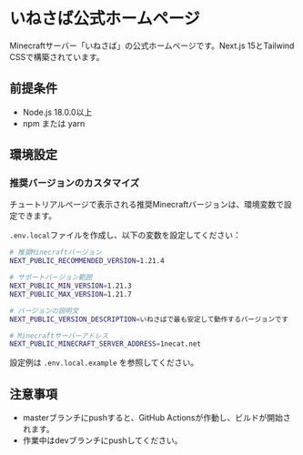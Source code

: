 # いねさば公式ホームページ

Minecraftサーバー「いねさば」の公式ホームページです。Next.js 15とTailwind CSSで構築されています。

## 前提条件
- Node.js 18.0.0以上
- npm または yarn

## 環境設定

### 推奨バージョンのカスタマイズ

チュートリアルページで表示される推奨Minecraftバージョンは、環境変数で設定できます。

`.env.local`ファイルを作成し、以下の変数を設定してください：

```bash
# 推奨Minecraftバージョン
NEXT_PUBLIC_RECOMMENDED_VERSION=1.21.4

# サポートバージョン範囲
NEXT_PUBLIC_MIN_VERSION=1.21.3
NEXT_PUBLIC_MAX_VERSION=1.21.7

# バージョンの説明文
NEXT_PUBLIC_VERSION_DESCRIPTION=いねさばで最も安定して動作するバージョンです

# Minecraftサーバーアドレス
NEXT_PUBLIC_MINECRAFT_SERVER_ADDRESS=1necat.net
```

設定例は `.env.local.example` を参照してください。

## 注意事項
- masterブランチにpushすると、GitHub Actionsが作動し、ビルドが開始されます。
- 作業中はdevブランチにpushしてください。